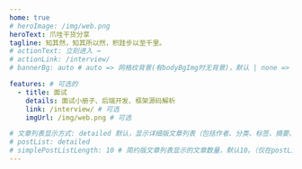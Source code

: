 ```yaml
---
home: true
# heroImage: /img/web.png
heroText: 爪哇干货分享
tagline: 知其然，知其所以然，积跬步以至千里。
# actionText: 立刻进入 →
# actionLink: /interview/
# bannerBg: auto # auto => 网格纹背景(有bodyBgImg时无背景)，默认 | none => 无 | '大图地址' | background: 自定义背景样式       提示：如发现文本颜色不适应你的背景时可以到palette.styl修改$bannerTextColor变量

features: # 可选的
  - title: 面试
    details: 面试小册子、后端开发、框架源码解析
    link: /interview/ # 可选
    imgUrl: /img/web.png # 可选

# 文章列表显示方式: detailed 默认，显示详细版文章列表（包括作者、分类、标签、摘要、分页等）| simple => 显示简约版文章列表（仅标题和日期）| none 不显示文章列表
# postList: detailed
# simplePostListLength: 10 # 简约版文章列表显示的文章数量，默认10。（仅在postList设置为simple时生效）
---
```

